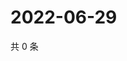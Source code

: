 # 2022-06-29

共 0 条

<!-- BEGIN WEIBO -->
<!-- 最后更新时间 Wed Jun 29 2022 07:01:08 GMT+0800 (China Standard Time) -->

<!-- END WEIBO -->
